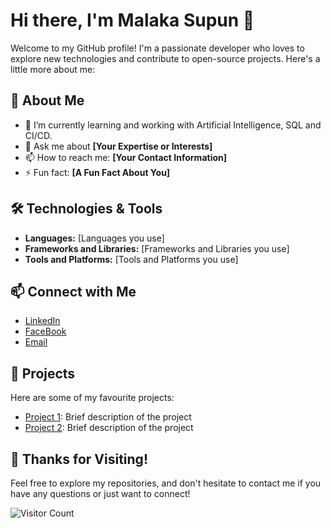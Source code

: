 # Hi there, I'm Malaka Supun 👋

Welcome to my GitHub profile! I'm a passionate developer who loves to explore new technologies and contribute to open-source projects. Here's a little more about me:

## 🚀 About Me

- 🌱 I’m currently learning and working with Artificial Intelligence, SQL and CI/CD.
- 💬 Ask me about **[Your Expertise or Interests]**
- 📫 How to reach me: **[Your Contact Information]**
- ⚡ Fun fact: **[A Fun Fact About You]**

## 🛠️ Technologies & Tools

- **Languages:** [Languages you use]
- **Frameworks and Libraries:** [Frameworks and Libraries you use]
- **Tools and Platforms:** [Tools and Platforms you use]


## 📫 Connect with Me

- [LinkedIn](https://www.linkedin.com/in/malaka-gunawardhana-13525a240/)
- [FaceBook](https://www.facebook.com/malaka.amunegedara)
- [Email](malakasgunawardhana@gmail.com)

## 🌟 Projects

Here are some of my favourite projects:

- [Project 1](https://github.com/your-repo/project1): Brief description of the project
- [Project 2](https://github.com/your-repo/project2): Brief description of the project


## 🎉 Thanks for Visiting!

Feel free to explore my repositories, and don't hesitate to contact me if you have any questions or just want to connect!

![Visitor Count](https://visitor-badge.laobi.icu/badge?page_id=MalakaSupun.MalakaSupun)
